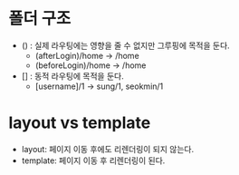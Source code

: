# 폴더 구조

- () : 실제 라우팅에는 영향을 줄 수 없지만 그루핑에 목적을 둔다.
    - (afterLogin)/home -> /home
    - (beforeLogin)/home -> /home
- [] : 동적 라우팅에 목적을 둔다.
    - [username]/1 -> sung/1, seokmin/1

# layout vs template

- layout: 페이지 이동 후에도 리렌더링이 되지 않는다.
- template: 페이지 이동 후 리렌더링이 된다.